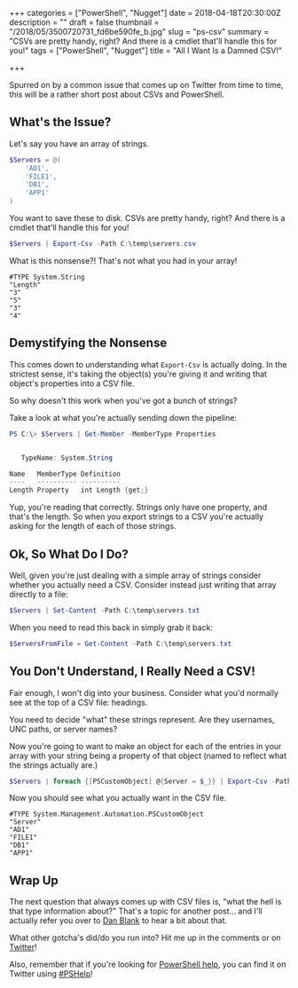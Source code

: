 +++
categories = ["PowerShell", "Nugget"]
date = 2018-04-18T20:30:00Z
description = ""
draft = false
thumbnail = "/2018/05/3500720731_fd6be590fe_b.jpg"
slug = "ps-csv"
summary = "CSVs are pretty handy, right? And there is a cmdlet that'll handle this for you!"
tags = ["PowerShell", "Nugget"]
title = "All I Want Is a Damned CSV!"

+++


Spurred on by a common issue that comes up on Twitter from time to time, this will be a rather short post about CSVs and PowerShell.

## **What's the Issue?**

Let's say you have an array of strings.

```powershell
$Servers = @(
    'AD1',
    'FILE1',
    'DB1',
    'APP1'
)

```

You want to save these to disk. CSVs are pretty handy, right? And there is a cmdlet that'll handle this for you!

```powershell
$Servers | Export-Csv -Path C:\temp\servers.csv

```

What is this nonsense?! That's not what you had in your array!

```
#TYPE System.String
"Length"
"3"
"5"
"3"
"4"

```

## **Demystifying the Nonsense**

This comes down to understanding what `Export-Csv` is actually doing. In the strictest sense, it's taking the object(s) you're giving it and writing that object's properties into a CSV file.

So why doesn't this work when you've got a bunch of strings?

Take a look at what you're actually sending down the pipeline:

```powershell
PS C:\> $Servers | Get-Member -MemberType Properties


   TypeName: System.String

Name   MemberType Definition
----   ---------- ----------
Length Property   int Length {get;}

```

Yup, you're reading that correctly. Strings only have one property, and that's the length. So when you export strings to a CSV you're actually asking for the length of each of those strings.

## **Ok, So What Do I Do?**

Well, given you're just dealing with a simple array of strings consider whether you actually need a CSV. Consider instead just writing that array directly to a file:

```powershell
$Servers | Set-Content -Path C:\temp\servers.txt

```

When you need to read this back in simply grab it back:

```powershell
$ServersFromFile = Get-Content -Path C:\temp\servers.txt

```

## **You Don't Understand, I Really Need a CSV!**

Fair enough, I won't dig into your business. Consider what you'd normally see at the top of a CSV file: headings.

You need to decide "what" these strings represent. Are they usernames, UNC paths, or server names?

Now you're going to want to make an object for each of the entries in your array with your string being a property of that object (named to reflect what the strings actually are.)

```powershell
$Servers | foreach {[PSCustomObject] @{Server = $_}} | Export-Csv -Path C:\temp\servers.csv

```

Now you should see what you actually want in the CSV file.

```
#TYPE System.Management.Automation.PSCustomObject
"Server"
"AD1"
"FILE1"
"DB1"
"APP1"

```

## **Wrap Up**

The next question that always comes up with CSV files is, "what the hell is that type information about?" That's a topic for another post... and I'll actually refer you over to [Dan Blank](https://danblank.co.uk/2018/04/05/export-csv-pshelp/) to hear a bit about that.

What other gotcha's did/do you run into? Hit me up in the comments or on [Twitter](https://twitter.com/WindosNZ)!

Also, remember that if you're looking for [PowerShell help](https://king.geek.nz/2018/03/20/pshelp-twitter/), you can find it on Twitter using [#PSHelp](https://twitter.com/search?f=tweets&vertical=default&q=%23pshelp&src=typd)!

